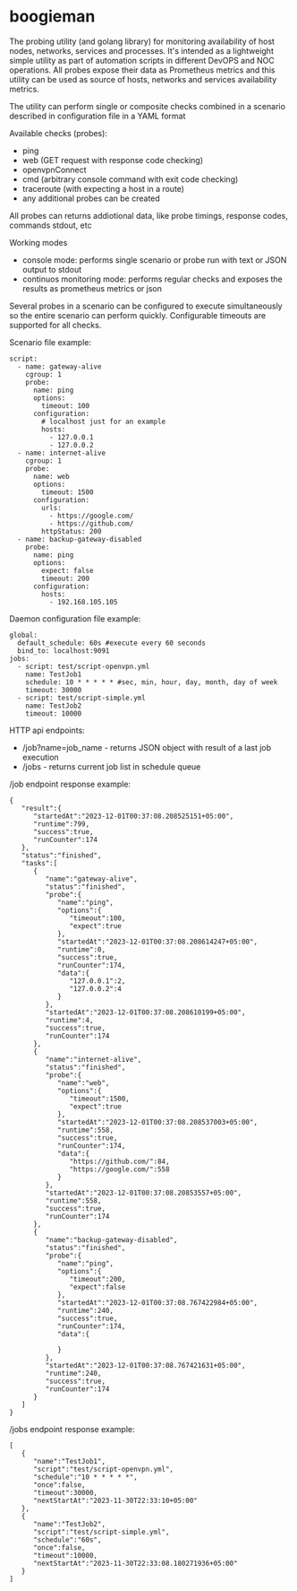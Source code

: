 # boogieman
The probing utility (and golang library) for monitoring availability of host nodes, networks, services and processes.
It's intended as a lightweight simple utility as part of automation scripts in different DevOPS and NOC operations. All probes  expose their data as Prometheus metrics and this utility can be used as source of hosts, networks and services availability metrics.

The utility can perform single or composite checks combined in a scenario described in configuration file in a YAML format

Available checks (probes): 
- ping
- web (GET request with response code checking) 
- openvpnConnect
- cmd (arbitrary console command with exit code checking)
- traceroute (with expecting a host in a route)
- any additional probes can be created

All probes can returns addiotional data, like probe timings, response codes, commands stdout, etc

Working modes
- console mode: performs single scenario or probe run with text or JSON output to stdout
- continuos monitoring mode: performs regular checks and exposes the results as prometheus metrics or json

Several probes in a scenario can be configured to execute simultaneously so the entire scenario can perform quickly. Configurable timeouts are supported for all checks. 

Scenario file example:

```
script:
  - name: gateway-alive
    cgroup: 1
    probe:
      name: ping
      options:
        timeout: 100
      configuration:
        # localhost just for an example
        hosts:
          - 127.0.0.1
          - 127.0.0.2
  - name: internet-alive
    cgroup: 1
    probe:
      name: web
      options:
        timeout: 1500
      configuration:
        urls:
          - https://google.com/
          - https://github.com/
        httpStatus: 200
  - name: backup-gateway-disabled
    probe:
      name: ping
      options:
        expect: false
        timeout: 200
      configuration:
        hosts:
          - 192.168.105.105
```

Daemon configuration file example:
```
global:
  default_schedule: 60s #execute every 60 seconds
  bind_to: localhost:9091
jobs:
  - script: test/script-openvpn.yml
    name: TestJob1
    schedule: 10 * * * * * #sec, min, hour, day, month, day of week
    timeout: 30000
  - script: test/script-simple.yml
    name: TestJob2
    timeout: 10000
```

HTTP api endpoints:
* /job?name=job_name - returns JSON object with result of a last job execution
* /jobs - returns current job list in schedule queue


/job endpoint response example:
```
{
   "result":{
      "startedAt":"2023-12-01T00:37:08.208525151+05:00",
      "runtime":799,
      "success":true,
      "runCounter":174
   },
   "status":"finished",
   "tasks":[
      {
         "name":"gateway-alive",
         "status":"finished",
         "probe":{
            "name":"ping",
            "options":{
               "timeout":100,
               "expect":true
            },
            "startedAt":"2023-12-01T00:37:08.208614247+05:00",
            "runtime":0,
            "success":true,
            "runCounter":174,
            "data":{
               "127.0.0.1":2,
               "127.0.0.2":4
            }
         },
         "startedAt":"2023-12-01T00:37:08.208610199+05:00",
         "runtime":4,
         "success":true,
         "runCounter":174
      },
      {
         "name":"internet-alive",
         "status":"finished",
         "probe":{
            "name":"web",
            "options":{
               "timeout":1500,
               "expect":true
            },
            "startedAt":"2023-12-01T00:37:08.208537003+05:00",
            "runtime":558,
            "success":true,
            "runCounter":174,
            "data":{
               "https://github.com/":84,
               "https://google.com/":558
            }
         },
         "startedAt":"2023-12-01T00:37:08.20853557+05:00",
         "runtime":558,
         "success":true,
         "runCounter":174
      },
      {
         "name":"backup-gateway-disabled",
         "status":"finished",
         "probe":{
            "name":"ping",
            "options":{
               "timeout":200,
               "expect":false
            },
            "startedAt":"2023-12-01T00:37:08.767422984+05:00",
            "runtime":240,
            "success":true,
            "runCounter":174,
            "data":{
               
            }
         },
         "startedAt":"2023-12-01T00:37:08.767421631+05:00",
         "runtime":240,
         "success":true,
         "runCounter":174
      }
   ]
}
```

/jobs endpoint response example:
```
[
   {
      "name":"TestJob1",
      "script":"test/script-openvpn.yml",
      "schedule":"10 * * * * *",
      "once":false,
      "timeout":30000,
      "nextStartAt":"2023-11-30T22:33:10+05:00"
   },
   {
      "name":"TestJob2",
      "script":"test/script-simple.yml",
      "schedule":"60s",
      "once":false,
      "timeout":10000,
      "nextStartAt":"2023-11-30T22:33:08.180271936+05:00"
   }
]
```
